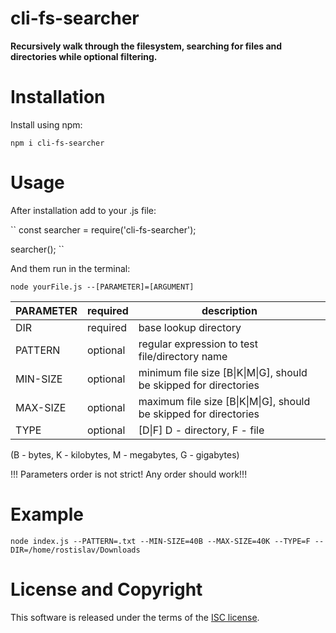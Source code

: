 # cli-fs-searcher

**Recursively walk through the filesystem, searching for files and directories while optional filtering.**

# Installation
Install using npm:

``
npm i cli-fs-searcher
``

# Usage

After installation add to your .js file:

``
const searcher = require('cli-fs-searcher');

searcher();
``

And them run in the terminal:

``
node yourFile.js --[PARAMETER]=[ARGUMENT]
``



| PARAMETER | required | description |
| ------ | ------ | ------ |
| DIR | required | base lookup directory |
| PATTERN | optional | regular expression to test file/directory name |
| MIN-SIZE | optional | minimum file size [B\|K\|M\|G], should be skipped for directories |
| MAX-SIZE | optional | maximum file size [B\|K\|M\|G], should be skipped for directories |
| TYPE | optional | [D\|F] D - directory, F - file |


(B - bytes, K - kilobytes, M - megabytes, G - gigabytes)

!!! Parameters order is not strict! Any order should work!!!

# Example

``
node index.js --PATTERN=.txt --MIN-SIZE=40B --MAX-SIZE=40K --TYPE=F --DIR=/home/rostislav/Downloads
``

# License and Copyright
 
 This software is released under the terms of the [ISC license](https://github.com/yemelyanow-ross/cli-fs-searcher/blob/master/LICENSE.md).